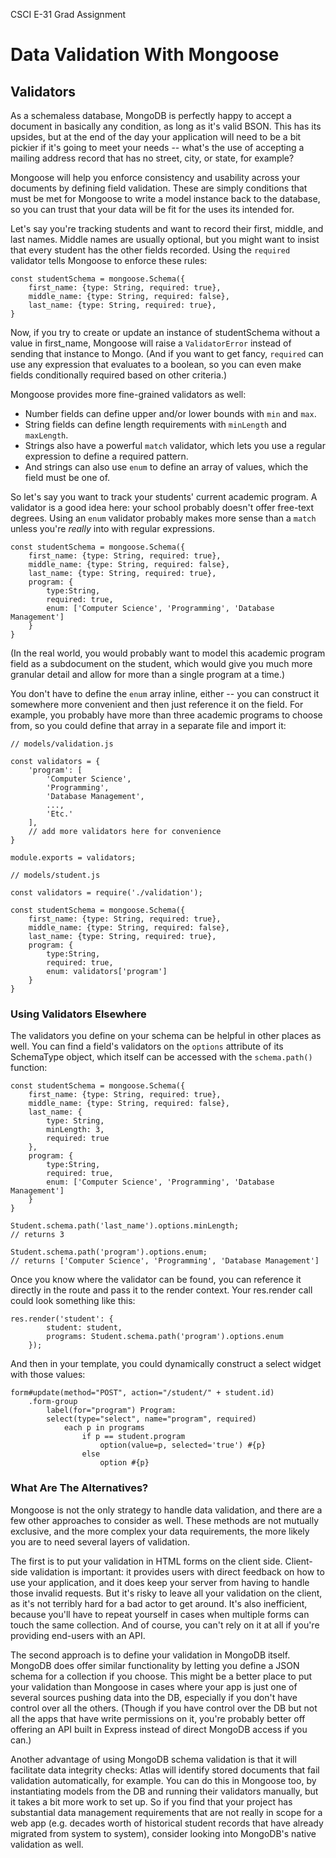 CSCI E-31 Grad Assignment

# Data Validation With Mongoose

## Validators

As a schemaless database, MongoDB is perfectly happy to accept a document in
basically any condition, as long as it's valid BSON. This has its upsides, but
at the end of the day your application will need to be a bit pickier if it's
going to meet your needs -- what's the use of accepting a mailing address record
that has no street, city, or state, for example?

Mongoose will help you enforce consistency and usability across your documents by
defining field validation. These are simply conditions that must be met for
Mongoose to write a model instance back to the database, so you can trust that
your data will be fit for the uses its intended for.

Let's say you're tracking students and want to record their first, middle, and
last names. Middle names are usually optional, but you might want to insist that
every student has the other fields recorded. Using the ```required```
validator tells Mongoose to enforce these rules:

~~~
const studentSchema = mongoose.Schema({
    first_name: {type: String, required: true},
    middle_name: {type: String, required: false},
    last_name: {type: String, required: true},
}
~~~

Now, if you try to create or update an instance of studentSchema without a value in
first_name, Mongoose will raise a ```ValidatorError``` instead of sending that
instance to Mongo. (And if you want to get fancy, ```required``` can use any
expression that evaluates to a boolean, so you can even make fields conditionally
required based on other criteria.)

Mongoose provides more fine-grained validators as well:
* Number fields can define upper and/or lower bounds with ```min``` and ```max```.
* String fields can define length requirements with ```minLength``` and ```maxLength```.
* Strings also have a powerful ```match``` validator, which lets you use a regular
expression to define a required pattern.
* And strings can also use ```enum``` to define an array of values, which the field
must be one of.

So let's say you want to track your students' current academic program. A validator
is a good idea here: your school probably doesn't offer free-text degrees. Using
an ```enum``` validator probably makes more sense than a ```match``` unless you're
*really* into with regular expressions.

~~~
const studentSchema = mongoose.Schema({
    first_name: {type: String, required: true},
    middle_name: {type: String, required: false},
    last_name: {type: String, required: true},
    program: {
        type:String,
        required: true,
        enum: ['Computer Science', 'Programming', 'Database Management']
    }
}
~~~

(In the real world, you would probably want to model this academic program field as
a subdocument on the student, which would give you much more granular detail and
allow for more than a single program at a time.)

You don't have to define the ```enum``` array inline, either -- you can construct it
somewhere more convenient and then just reference it on the field. For example,
you probably have more than three academic programs to choose from, so you could
define that array in a separate file and import it:

~~~
// models/validation.js

const validators = {
    'program': [
        'Computer Science',
        'Programming',
        'Database Management',
        ...,
        'Etc.'
    ],
    // add more validators here for convenience
}

module.exports = validators;
~~~

~~~
// models/student.js

const validators = require('./validation');

const studentSchema = mongoose.Schema({
    first_name: {type: String, required: true},
    middle_name: {type: String, required: false},
    last_name: {type: String, required: true},
    program: {
        type:String,
        required: true,
        enum: validators['program']
    }
}
~~~

### Using Validators Elsewhere

The validators you define on your schema can be helpful in other places as well.
You can find a field's validators on the ```options``` attribute of its SchemaType
object, which itself can be accessed with the ```schema.path()``` function:

~~~
const studentSchema = mongoose.Schema({
    first_name: {type: String, required: true},
    middle_name: {type: String, required: false},
    last_name: {
        type: String,
        minLength: 3,
        required: true
    },
    program: {
        type:String,
        required: true,
        enum: ['Computer Science', 'Programming', 'Database Management']
    }
}
~~~

~~~
Student.schema.path('last_name').options.minLength;
// returns 3

Student.schema.path('program').options.enum;
// returns ['Computer Science', 'Programming', 'Database Management']
~~~

Once you know where the validator can be found, you can reference it directly in
the route and pass it to the render context. Your res.render call could look
something like this:

~~~
res.render('student': {
        student: student,
        programs: Student.schema.path('program').options.enum
    });
~~~

And then in your template, you could dynamically construct a select widget with
those values:

~~~
form#update(method="POST", action="/student/" + student.id)
    .form-group
        label(for="program") Program:
        select(type="select", name="program", required)
            each p in programs
                if p == student.program
                    option(value=p, selected='true') #{p}
                else
                    option #{p}
~~~

### What Are The Alternatives?

Mongoose is not the only strategy to handle data validation, and there are a few
other approaches to consider as well. These methods are not mutually exclusive,
and the more complex your data requirements, the more likely you are to need
several layers of validation.

The first is to put your validation in HTML forms on the client side. Client-side
validation is important: it provides users with direct feedback on how to use your
application, and it does keep your server from having to handle those invalid requests.
But it's risky to leave all your validation on the client, as it's not terribly
hard for a bad actor to get around. It's also inefficient, because you'll have to
repeat yourself in cases when multiple forms can touch the same collection. And
of course, you can't rely on it at all if you're providing end-users with an API.

The second approach is to define your validation in MongoDB itself. MongoDB does
offer similar functionality by letting you define a JSON schema for a collection
if you choose. This might be a better place to put your validation than Mongoose
in cases where your app is just one of several sources pushing data into the DB,
especially if you don't have control over all the others. (Though if you have control
over the DB but not all the apps that have write permissions on it, you're probably
better off offering an API built in Express instead of direct MongoDB access if you can.)

Another advantage of using MongoDB schema validation is that it will facilitate
data integrity checks: Atlas will identify stored documents that fail validation
automatically, for example. You can do this in Mongoose too, by instantiating
models from the DB and running their validators manually, but it takes a bit more
work to set up. So if you find that your project has substantial data management
requirements that are not really in scope for a web app (e.g. decades worth of
historical student records that have already migrated from system to system),
consider looking into MongoDB's native validation as well.
